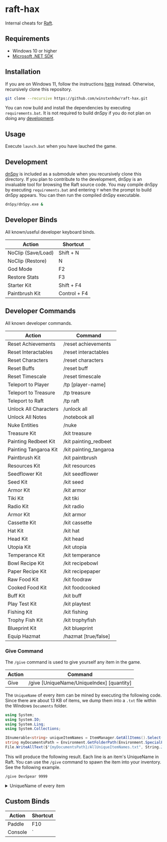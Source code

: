# raft-hax

Internal cheats for [Raft](https://en.wikipedia.org/wiki/Raft_(video_game)).

## Requirements

- Windows 10 or higher
- [Microsoft .NET SDK](https://dotnet.microsoft.com/en-us/download)

## Installation

If you are on Windows 11, follow the instructions [here](https://github.com/winstxnhdw/rc15-hax/wiki) instead. Otherwise, recursively clone this repository.

```bash
git clone --recursive https://github.com/winstxnhdw/raft-hax.git
```

You can now build and install the dependencies by executing `requirements.bat`. It is not required to build dnSpy if you do not plan on doing any [development](#Development).

## Usage

Execute `launch.bat` when you have lauched the game.

## Development

[dnSpy](https://github.com/dnSpy/dnSpy) is included as a submodule when you recursively clone this directory. If you plan to contribute to the development, dnSpy is an invaluable tool for browsing the Raft source code. You may compile dnSpy by executing `requirements.bat` and entering `Y` when the prompt to build dnSpy appears. You can then run the compiled dnSpy executable.

```bash
dnSpy/dnSpy.exe &
```

## Developer Binds

All known/useful developer keyboard binds.

| Action  | Shortcut |
| ------- | -------- |
| NoClip (Save/Load) | Shift + N    |
| NoClip (Restore)   | N            |
| God Mode           | F2           |
| Restore Stats      | F3           |
| Starter Kit        | Shift + F4   |
| Paintbrush Kit     | Control + F4 |

## Developer Commands

All known developer commands.

| Action  | Command |
| ------- | ------- |
| Reset Achievements | /reset achievements |
| Reset Interactables | /reset interactables |
| Reset Characters | /reset characters |
| Reset Buffs | /reset buff |
| Reset Timescale | /reset timescale |
| Teleport to Player | /tp [player-name] |
| Teleport to Treasure | /tp treasure |
| Teleport to Raft | /tp raft |
| Unlock All Characters | /unlock all |
| Unlock All Notes | /notebook all |
| Nuke Entities | /nuke |
| Treasure Kit | /kit treasure |
| Painting Redbeet Kit | /kit painting_redbeet |
| Painting Tangaroa Kit | /kit painting_tangaroa |
| Paintbrush Kit | /kit paintbrush |
| Resources Kit | /kit resources |
| Seedflower Kit | /kit seedflower |
| Seed Kit | /kit seed |
| Armor Kit | /kit armor |
| Tiki Kit | /kit tiki |
| Radio Kit | /kit radio |
| Armor Kit | /kit armor |
| Cassette Kit | /kit cassette |
| Hat Kit | /kit hat |
| Head Kit | /kit head |
| Utopia Kit | /kit utopia |
| Temperance Kit | /kit temperance |
| Bowl Recipe Kit | /kit recipebowl |
| Paper Recipe Kit | /kit recipepaper |
| Raw Food Kit | /kit foodraw |
| Cooked Food Kit | /kit foodcooked |
| Buff Kit | /kit buff |
| Play Test Kit | /kit playtest |
| Fishing Kit | /kit fishing |
| Trophy Fish Kit | /kit trophyfish |
| Blueprint Kit | /kit blueprint |
| Equip Hazmat | /hazmat [true/false] |

### Give Command

The `/give` command is used to give yourself any item in the game.

| Action  | Command |
| ------- | ------- |
| Give    | /give [UniqueName/UniqueIndex] [quantity]|

The `UniqueName` of every item can be mined by executing the following code. Since there are about 13 KB of items, we dump them into a `.txt` file within the Windows `Documents` folder.

```cs
using System;
using System.IO;
using System.Linq;
using System.Collections;

IEnumerable<string> uniqueItemNames = ItemManager.GetAllItems().Select(item => item.UniqueName);
string myDocumentsPath = Environment.GetFolderPath(Environment.SpecialFolder.MyDocuments);
File.WriteAllText($"{myDocumentsPath}/AllUniqueItemNames.txt", String.Join(Environment.NewLine, uniqueItemNames));
```

This will produce the following result. Each line is an item's UniqueName in Raft. You can use the `/give` command to spawn the item into your inventory. See the following example.

```plaintext
/give DevSpear 9999
```

<details>

<summary>UniqueName of every item</summary>

```plaintext
Blueprint
Blueprint_AnchorStationaryAdvanced
Blueprint_Antenna
Blueprint_BackpackAdvanced
Blueprint_BatteryAdvanced
Blueprint_BatteryCharger
Blueprint_BiofuelExtractor
Blueprint_BiofuelExtractorAdvanced
Blueprint_Canteen
Blueprint_Cropplot_Large_Tier3
Blueprint_Cropplot_Medium_Tier3
Blueprint_Cropplot_Small_Tier3
Blueprint_DetailPlank
Blueprint_ElectricGrill
Blueprint_ElectricPurifier
Blueprint_EngineControls
Blueprint_Firework
Blueprint_Fueltank
Blueprint_HeadLight
Blueprint_HeadLight_Advanced
Blueprint_Machete
Blueprint_MetalDetector
Blueprint_MotorWheel
Blueprint_Pipe_Fuel
Blueprint_Pipe_Water
Blueprint_Reciever
Blueprint_Recycler
Blueprint_SmelterElectric
Blueprint_SteeringWheel
Blueprint_Storage_Large
Blueprint_TitaniumTools
Blueprint_WaterTank
Blueprint_WindTurbine
Blueprint_ZiplineBase
Blueprint_ZiplineTool
Blueprint_ZiplineToolElectric
Block_Floor_Tier3
Block_Floor_Triangular_Tier3
Block_Floor_Triangular_Tier3_Mirrored
Block_Floor_Triangular_Wood
Block_Floor_Wood
Block_Foundation_Tier3
Block_Foundation_Triangular_Tier3
Block_Foundation_Triangular_Tier3_Mirrored
Block_Foundation_Triangular_Wood
Block_Foundation
Block_FoundationArmor
Block_HalfFloor_Tier3
Block_HalfFloor_Triangular_Tier3
Block_HalfFloor_Triangular_Tier3_Mirrored
Block_HalfFloor_Triangular_Wood
Block_HalfFloor_Wood
Block_HorizontalPillar_Tier3
Block_HorizontalPillar_Tier3_Half
Block_HorizontalPillar_Wood
Block_HorizontalPillar_Wood_Half
Block_Ladder
Block_Ladder_Half
Block_Ladder_Tier3
Block_Ladder_Tier3_Half
Block_Pillar_Tier3
Block_Pillar_Tier3_Half
Block_Pillar_Wood
Block_HalfPillar_Wood
Block_Roof_Corner_Thatch
Block_Roof_Thatch_EndCap
Block_Roof_InvCorner_Thatch
Block_Roof_Thatch_LJunction
Block_Roof_Thatch_Pyramid
Block_Roof_Straight_Thatch
Block_Roof_Thatch_StraightV
Block_Roof_Thatch_TJunction
Block_Roof_Thatch_XJunction
Block_Roof_Tier3_Corner
Block_Roof_Tier3_EndCap
Block_Roof_Tier3_InvCorner
Block_Roof_Tier3_LJunction
Block_Roof_Tier3_Pyramid
Block_Roof_Tier3_Straight
Block_Roof_Tier3_StraightV
Block_Roof_Tier3_TJunction
Block_Roof_Tier3_XJunction
Block_Roof_Corner_Wood
Block_Roof_Wood_EndCap
Block_Roof_InvCorner_Wood
Block_Roof_Wood_LJunction
Block_Roof_Wood_Pyramid
Block_Roof_Straight_Wood
Block_Roof_Wood_StraightV
Block_Roof_Wood_TJunction
Block_Roof_Wood_XJunction
Block_Stair_Tier3
Block_Stair_Tier3_Half
Block_Stair
Block_HalfStair
Block_Upgrade_Thatch
Block_Upgrade_Tier3
Block_Upgrade_Wood
Block_Wall_Door_Thatch
Block_Wall_Door_Tier3
Block_Wall_Door_Wood
Block_Wall_Fence_Plank
Block_Wall_Fence_Rope
Block_Wall_Fence_Tier3
Block_Wall_Gate_Thatch
Block_Wall_Gate_Tier3
Block_Wall_Gate_Wood
Block_Wall_Slope_Thatch
Block_Wall_Slope_Thatch_Inverted
Block_Wall_Slope_Tier3
Block_Wall_Slope_Tier3_Inverted
Block_Wall_Slope_Wood
Block_Wall_Slope_Wood_Inverted
Block_Wall_Thatch
Block_HalfWall_Thatch
Block_Wall_Tier3
Block_Wall_Tier3_Half
Block_Wall_VSlope_Thatch
Block_Wall_VSlope_Tier3
Block_Wall_VSlope_Wood
Block_Wall_Window_Thatch
Block_Wall_Window_Thatch_Half
Block_Wall_Window_Tier3
Block_Wall_Window_Tier3_Half
Block_Wall_Window_Wood
Block_Wall_Window_Wood_Half
Block_Wall_Wood
Block_HalfWall_Wood
Repair
Backpack
Backpack_Advanced
Equipment_LeatherChest
Equipment_LeatherHelmet
Equipment_LeatherLegs
Flipper
Hat_Captain
Hat_Chef
Hat_Construction
Hat_Dev
Hat_Diving
Hat_Fishing
Hat_Glasses_Aviator
Hat_Glasses_Disguise
Hat_Mayor
Hat_Pilot
Hat_Pirate
Hat_Sailor
Hat_Tiki
HeadLight
HeadLight_Advanced
OxygenBottle
ZiplineTool
ZiplineTool_Electric
Banana
Berries_Red
Bucket_Milk
Canteen_Empty
Canteen_SaltWater
Canteen_Water
CaveMushroom
Chili
Claybowl_CoconutChicken
Claybowl_Empty
Claybowl_HeadBroth
Claybowl_HeartyStew
Claybowl_Leftover
Claybowl_SimpleFishStew
Claybowl_RootVegetableSoup
ClayPlate_BBQ
ClayPlate_CatfishDeluxe
ClayPlate_MushroomOmelette
ClayPlate_SalmonSalad
ClayPlate_SharkDinner
ClayPlate_SteakWithJam
ClayPlate_Sushi
Coconut
Cooked_Beet
Cooked_Catfish
Cooked_Drumstick
Cooked_GenericMeat
Cooked_Herring
Cooked_Mackerel
Cooked_Pomfret
Cooked_Potato
Cooked_Salmon
Cooked_Shark
Cooked_Tilapia
DrinkingGlass
DrinkingGlass_CoconutBeat
DrinkingGlass_Leftover
DrinkingGlass_Mangonana
DrinkingGlass_RedbeetShot
DrinkingGlass_RedMelon
DrinkingGlass_SilverSmoothie
DrinkingGlass_SimpleSmoothie
DrinkingGlass_SpicyPineberry
DrinkingGlass_StrawberryColada
Egg
HoneyComb
Jar_Honey
Juniper
Mango
Pineapple
PlasticBottle_Empty
PlasticBottle_SaltWater
PlasticBottle_Water
PlasticCup_Empty
PlasticCup_SaltWater
PlasticCup_Water
Raw_Beet
Raw_Catfish
Raw_Drumstick
Raw_GenericMeat
Raw_Herring
Raw_Mackerel
Raw_Pomfret
Raw_Potato
Raw_Salmon
Raw_Shark
Raw_Tilapia
SilverAlgae
Strawberry
Turmeric
Watermelon
Battery
Battery_Advanced
BioFuel
Bolt
Brick_Dry
CircuitBoard
Clay
Color_Black
Color_Blue
Color_Red
Color_White
Color_Yellow
CopperIngot
CopperOre
Dirt
ExplosiveGoo
ExplosivePowder
Feather
Flower_Black
Flower_Blue
Flower_Red
Flower_White
Flower_Yellow
Glass
Head_AnglerFish
Head_Bear
Head_Boar
Head_Hyena
Head_HyenaBoss
Head_MamaBear
Head_PoisonPuffer
Head_PolarBear
Head_Screecher
Head_Screecher_Caravan
Head_Shark
Hinge
Jar_Bee
Leather
MetalIngot
MetalOre
Nail
Plank
Plastic
Rope
Sand
Scrap
SeaVine
Stone
Thatch
TitaniumIngot
TitaniumOre
TradeToken
Trashcube
VineGoo
Wool
Barrel
Cassette_Classical
Cassette_EDM
Cassette_Elevator
Cassette_Pop
Cassette_Rock
Cassette_TradingPost
DropItem
FakeTitaniumTools
FishingBait_Advanced
FishingBait_Expert
FishingBait_Simple
HealingSalve
HealingSalve_Good
Mystery_Package
TrophyFish_T1_Glow_Shrimp
TrophyFish_T1_NetNibbler
TrophyFish_T1_SharpCarp
TrophyFish_T2_Foamspitter
TrophyFish_T2_Pufferlisk
TrophyFish_T2_TrapSnapper
TrophyFish_T3_Lionfish
TrophyFish_T3_Lunarfish
TrophyFish_T3_Pentapus
TrophyFish_T3_PinkPike
TrophyFish_T3_RainbowLobster
TrophyFish_T3_Sharkeater
Placeable
Placeable_Anchor_Stationary
Placeable_Anchor_Stationary_Advanced
Placeable_Anchor_Throwable
Placeable_Bathtub
Placeable_BatteryCharger
Placeable_Bed_Basic
Placeable_Bed_Hammock
Placeable_Bed_Wood
Placeable_BeeHive
Placeable_BiofuelExtractor
Placeable_BiofuelExtractor_Advanced
Placeable_BirdsNest
Placeable_Bookpile
Placeable_Bookpile_Standing
Placeable_Brick_Wet
Placeable_Calendar
Placeable_Candelabra
Placeable_GlassCandle
Placeable_Candlestick
Placeable_Chair_Basic
Placeable_Chair_Stool
Placeable_Chair_Stool_Small
Placeable_Chair_Wood
Placeable_Clock_Basic
Placeable_Clock_Fine
Placeable_CollectionNet_Advanced
Placeable_CollectionNet_Basic
Placeable_CookingPot
Placeable_CookingStand_Food_Electric
Placeable_CookingStand_Food_One
Placeable_CookingStand_Food_Two
Placeable_CookingStand_Purifier_One
Placeable_CookingStand_Purifier_Two
Placeable_CookingStand_Smelter
Placeable_CookingStand_Smelter_Electric
Placeable_Cropplot_Grass
Placeable_Cropplot_Large
Placeable_Cropplot_Large_Tier3
Placeable_Cropplot_Medium
Placeable_Cropplot_Medium_Tier3
Placeable_Cropplot_Shoe
Placeable_Cropplot_Small
Placeable_Cropplot_Small_Tier3
Placeable_Cupboard_Large
Placeable_Cupboard_Medium
Placeable_Cupboard_Small
Placeable_Curtain_Horizontal
Placeable_Curtain_Vertical
Placeable_Cutlery
Placeable_DetailPlank
Placeable_DrawBridgeLong
Placeable_DrawBridgeShort
Placeable_Electric_Purifier
Placeable_EngineControls
Placeable_Figurine_Chicken
Placeable_Figurine_Goat
Placeable_Figurine_Llama
Placeable_FirewoodRack
Placeable_Firework
Placeable_Flag_01
Placeable_Flag_02
Placeable_Flag_03
Placeable_Flag_04
Placeable_Flag_05
Placeable_Flag_06
Placeable_Flag_07
Placeable_Flower_AloeVera
Placeable_Flower_Cactus
Placeable_Flower_Hibiscus
Placeable_Flower_Monstera
Placeable_Flower_Rose
Placeable_Flower_Sunflower
Placeable_FoundationCounter
Placeable_Fridge
Placeable_FuelTank
Placeable_GiantClam
Placeable_HonkHorn_1
Placeable_HonkHorn_2
Placeable_HonkHorn_3
Placeable_Juicer
Placeable_Lantern_Basic
Placeable_Lantern_FireBasket
Placeable_Lantern_Fireplace
Placeable_Lantern_Metal
Placeable_LuckyCat
Placeable_MajorTom
Placeable_MotivationalSign_1
Placeable_MotivationalSign_2
Placeable_MotivationalSign_3
Placeable_MotivationalSign_4
Placeable_MotorWheel
Placeable_Mug
Placeable_Nametag
Placeable_OpenBook
Placeable_Outhouse
Placeable_Painting_André
Placeable_Painting_Crafted_1
Placeable_Painting_Crafted_2
Placeable_Painting_Crafted_3
Placeable_Painting_Crafted_4
Placeable_Painting_Ellen
Placeable_Painting_Felicia
Placeable_Painting_Gabriel
Placeable_Painting_Illayda
Placeable_Painting_Petter
Placeable_Painting_Semih
Placeable_Painting_Tangaroa_1
Placeable_Painting_Tangaroa_2
Placeable_Painting_Tangaroa_3
Placeable_Painting_Tangaroa_4
Placeable_Painting_Tangaroa_5
Placeable_Painting_William
Placeable_PaintMill
Placeable_PaperBundle
Placeable_Piano
Placeable_Pipe_Fuel
Placeable_Pipe_Water
Placeable_Quill
Placeable_Radio
Placeable_Reciever
Placeable_Reciever_Antenna
Placeable_Recycler
Placeable_ResearchTable
Placeable_RhinoSharkTrophy
Placeable_Rug_Door
Placeable_Rug_Rectangle
Placeable_Rug_Round_Large
Placeable_Rug_Round_Small
Placeable_Sail
Placeable_Scarecrow
Placeable_Scarecrow_Advanced
Placeable_ScrapMechanic
Placeable_SharkTrophy
Placeable_Shelf_Large
Placeable_Shelf_Small_Basic
Placeable_Shelf_Small_Fine
Placeable_Shelf_Wood
Placeable_Sign
Placeable_Sofa
Placeable_Sofa2Seat
Placeable_Sofa3Seat
Placeable_SpiralStair
Placeable_SpiralStair_Half
Placeable_Sprinkler
Placeable_SteeringWheel
Placeable_Storage_Large
Placeable_Storage_Medium
Placeable_Storage_Small
Placeable_Streamer
Placeable_StringLight_Horizontal
Placeable_StringLight_Vertical
Placeable_Surfboard
Placeable_Table_Basic
Placeable_Table_Round
Placeable_Table_Round_Small
Placeable_Table_Sofa_Round
Placeable_Table_Sofa_Square
Placeable_Table_Square
Placeable_Table_Square_Small
Placeable_Table_Square_Tall
Placeable_TangaroaPlant_1
Placeable_TangaroaPlant_2
Placeable_TangaroaPlant_3
Placeable_TangaroaPlant_4
Placeable_TangaroaPlant_5
Placeable_TangaroaPlant_6
Placeable_Temperance_Cutlery
Placeable_Temperance_Mug
Placeable_Temperance_Painting_1
Placeable_Temperance_Painting_2
Placeable_Temperance_Painting_3
Placeable_Temperance_Plant_1
Placeable_Temperance_Plant_2
Placeable_Temperance_Plant_3
Placeable_Temperance_Rug_1
Placeable_Temperance_Rug_2
Placeable_TicTacToe
Placeable_TikiPole_Complete
Placeable_TikiPole_Feet
Placeable_TikiPole_Mid_1
Placeable_TikiPole_Mid_2
Placeable_TikiPole_Top
Placeable_ToyRobot
Placeable_ToyRobot_Golden
Placeable_Trashcan
Placeable_TrophyBoard_Large
Placeable_TrophyBoard_Medium
Placeable_TrophyBoard_Small
Placeable_Utopia_Bottle
Placeable_Utopia_DanglyDecoration_1
Placeable_Utopia_DanglyDecoration_2
Placeable_Utopia_DanglyDecoration_3
Placeable_Utopia_DanglyDecoration_4
Placeable_Utopia_DanglyDecoration_5
Placeable_Utopia_DanglyDecoration_6
Placeable_Utopia_Herb_1
Placeable_Utopia_Herb_2
Placeable_Utopia_Herb_3
Placeable_Utopia_Herb_4
Placeable_Utopia_Herb_5
Placeable_Utopia_Herb_6
Placeable_Utopia_LightBottleWhite
Placeable_Utopia_LightBottleYellow
Placeable_Utopia_Plant_1
Placeable_Utopia_Plant_2
Placeable_Utopia_Plant_3
Placeable_Wardrobe
Placeable_WaterTank
Placeable_WindTurbine
Placeable_WorldGlobe
Placeable_ZiplineBase
Placeable_Recipe
Placeable_Recipe_BBQ
Placeable_Recipe_CatfishDeluxe
Placeable_Recipe_CoconutBeat
Placeable_Recipe_CoconutChicken
Placeable_Recipe_HeadBroth
Placeable_Recipe_HeartyStew
Placeable_Recipe_Mangonana
Placeable_Recipe_MushroomOmelette
Placeable_Recipe_RedbeetShot
Placeable_Recipe_RedMelon
Placeable_Recipe_SalmonSalad
Placeable_Recipe_SharkDinner
Placeable_Recipe_SilverSmoothie
Placeable_Recipe_SimpleFishStew
Placeable_Recipe_SimpleSmoothie
Placeable_Recipe_SpicyPineberry
Placeable_Recipe_SteakWithJam
Placeable_Recipe_StrawberryColada
Placeable_Recipe_Sushi
Placeable_Recipe_VegetableSoup
Seed_Banana
Seed_Birch
Seed_Flower_Black
Seed_Flower_Blue
Seed_Flower_Red
Seed_Flower_White
Seed_Flower_Yellow
Seed_Grass
Seed_Mango
Seed_Palm
Seed_Pine
Seed_Pineapple
Seed_Strawberry
Seed_Watermelon
Arrow_Metal
Arrow_Stone
Arrow_Titanium
Axe
Axe_Stone
Axe_Titanium
Binoculars
Bow
Bucket
Compass
DevSpear
FishingRod
FishingRod_Metal
Hammer
Hook_Plastic
Hook_Scrap
Hook_Titanium
Machete
MetalDetector
NetCanister
NetGun
Paddle
PaintBrush
SharkBait
Shear
Shovel
Spear_Scrap
Spear_Plank
SweepNet
Sword_Titanium
ThrowableAnchor
```

</details>

## Custom Binds

| Action  | Shortcut |
| ------- | -------- |
| Paddle  | F10      |
| Console | `        |
